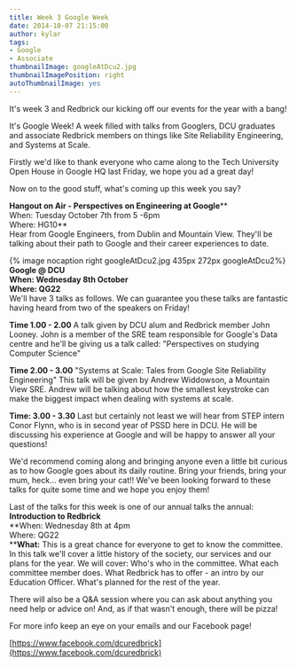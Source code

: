 ```yaml
---
title: Week 3 Google Week
date: 2014-10-07 21:15:00
author: kylar
tags:
- Google
- Associate
thumbnailImage: googleAtDcu2.jpg
thumbnailImagePosition: right
autoThumbnailImage: yes
---
```


It's week 3 and Redbrick our kicking off our events for the year with a bang!

It's Google Week! A week filled with talks from Googlers, DCU graduates and associate Redbrick members on things like Site Reliability Engineering, and Systems at Scale.

Firstly we'd like to thank everyone who came along to the Tech University Open House in Google HQ last Friday, we hope you ad a great day!

Now on to the good stuff, what's coming up this week you say?  

<!-- more -->
**Hangout on Air - Perspectives on Engineering at Google****  
When: Tuesday October 7th from 5 -6pm  
Where: HG10**  
Hear from Google Engineers, from Dublin and Mountain View. They'll be talking about their path to Google and their career experiences to date.

{% image nocaption right googleAtDcu2.jpg 435px 272px googleAtDcu2%}
**Google @ DCU  
When: Wednesday 8th October  
Where: QG22**  
We'll have 3 talks as follows. We can guarantee you these talks are fantastic having heard from two of the speakers on Friday!  

**Time 1.00 - 2.00** A talk given by DCU alum and Redbrick member John Looney. John is a member of the SRE team responsible for Google's Data centre and he'll be giving us a talk called: "Perspectives on studying Computer Science"  

**Time 2.00 - 3.00** "Systems at Scale: Tales from Google Site Reliability Engineering" This talk will be given by Andrew Widdowson, a Mountain View SRE. Andrew will be talking about how the smallest keystroke can make the biggest impact when dealing with systems at scale.  

**Time: 3.00 - 3.30** Last but certainly not least we will hear from STEP intern Conor Flynn, who is in second year of PSSD here in DCU. He will be discussing his experience at Google and will be happy to answer all your questions!  

We'd recommend coming along and bringing anyone even a little bit curious as to how Google goes about its daily routine. Bring your friends, bring your mum, heck... even bring your cat!! We've been looking forward to these talks for quite some time and we hope you enjoy them!

Last of the talks for this week is one of our annual talks the annual:  
**Introduction to Redbrick**  
**When: Wednesday 8th at 4pm  
Where: QG22  
****What:** This is a great chance for everyone to get to know the committee. In this talk we'll cover a little history of the society, our services and our plans for the year. We will cover: Who's who in the committee. What each committee member does. What Redbrick has to offer - an intro by our Education Officer. What's planned for the rest of the year.  

There will also be a Q&A session where you can ask about anything you need help or advice on! And, as if that wasn't enough, there will be pizza!

For more info keep an eye on your emails and our Facebook page!

[https://www.facebook.com/dcuredbrick](https://www.facebook.com/dcuredbrick)
